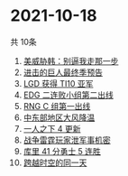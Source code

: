 # 2021-10-18
  共 10条

  <!-- BEGIN -->
  <!-- 最后更新时间:Mon Oct 18 2021 00:39:15 GMT+0000 (Coordinated Universal Time) -->
  1. [美威胁韩：别逼我走那一步](https://www.zhihu.com/search?q=美国威胁韩国)
1. [进击的巨人最终季预告](https://www.zhihu.com/search?q=进击的巨人)
1. [LGD 获得 TI10 亚军](https://www.zhihu.com/search?q=LGD)
1. [EDG 二连败小组第二出线](https://www.zhihu.com/search?q=EDG)
1. [RNG C 组第一出线](https://www.zhihu.com/search?q=RNG)
1. [中东部地区大风降温](https://www.zhihu.com/search?q=降温)
1. [一人之下 4 更新](https://www.zhihu.com/search?q=一人之下4)
1. [战争雷霆玩家泄军事机密](https://www.zhihu.com/search?q=战争雷霆)
1. [库里 41 分勇士 5 连胜](https://www.zhihu.com/search?q=库里)
1. [跨越时空的同一天](https://www.zhihu.com/search?q=神舟十三号发射)
  <!-- END -->
  